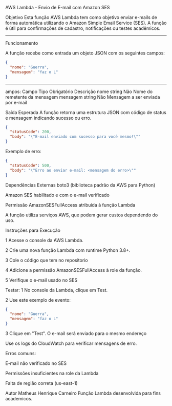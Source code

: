 AWS Lambda - Envio de E-mail com Amazon SES

Objetivo
Esta função AWS Lambda tem como objetivo enviar e-mails de forma automática utilizando o Amazon Simple Email Service (SES). A função é útil para confirmações de cadastro, notificações ou testes acadêmicos.

---

Funcionamento

A função recebe como entrada um objeto JSON com os seguintes campos:

```json
{
  "nome": "Guerra",
  "mensagem": "faz o L"
}
```
---
ampos:
Campo	      Tipo	  Obrigatório	                Descrição
nome	     string	      Não	          Nome do remetente da mensagem
mensagem	 string	      Não	          Mensagem a ser enviada por e-mail

Saída Esperada
A função retorna uma estrutura JSON com código de status e mensagem indicando sucesso ou erro.

```json
{
  "statusCode": 200,
  "body": "\"E-mail enviado com sucesso para você mesmo!\""
}
```

Exemplo de erro:
```json
{
  "statusCode": 500,
  "body": "\"Erro ao enviar e-mail: <mensagem do erro>\""
}
```
Dependências Externas
boto3 (biblioteca padrão da AWS para Python)

Amazon SES habilitado e com o e-mail verificado

Permissão AmazonSESFullAccess atribuída à função Lambda

A função utiliza serviços AWS, que podem gerar custos dependendo do uso.

Instruções para Execução

1 Acesse o console da AWS Lambda.

2 Crie uma nova função Lambda com runtime Python 3.8+.

3 Cole o código que tem no repositorio

4 Adicione a permissão AmazonSESFullAccess à role da função.

5 Verifique o e-mail usado no SES

Testar:
1 No console da Lambda, clique em Test.

2 Use este exemplo de evento:

```json
{
  "nome": "Guerra",
  "mensagem": "faz o L"
}
```
3 Clique em "Test". O e-mail será enviado para o mesmo endereço

Use os logs do CloudWatch para verificar mensagens de erro.

Erros comuns:

E-mail não verificado no SES

Permissões insuficientes na role da Lambda

Falta de região correta (us-east-1)

Autor
Matheus Henrique Carneiro
Função Lambda desenvolvida para fins academicos.
